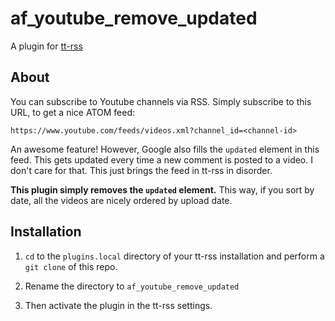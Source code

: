 # af\_youtube\_remove\_updated

A plugin for [tt-rss](https://tt-rss.org/)

## About

You can subscribe to Youtube channels via RSS. Simply subscribe to this URL, to get a nice ATOM feed:

`https://www.youtube.com/feeds/videos.xml?channel_id=<channel-id>`

An awesome feature! However, Google also fills the `updated` element in this feed. This gets updated every time a new comment is posted to a video. I don't care for that. This just brings the feed in tt-rss in disorder.

**This plugin simply removes the `updated` element.** This way, if you sort by date, all the videos are nicely ordered by upload date.

## Installation
1. `cd` to the `plugins.local` directory of your tt-rss installation and perform a `git clone` of this repo.

2. Rename the directory to `af_youtube_remove_updated`

3. Then activate the plugin in the tt-rss settings.

